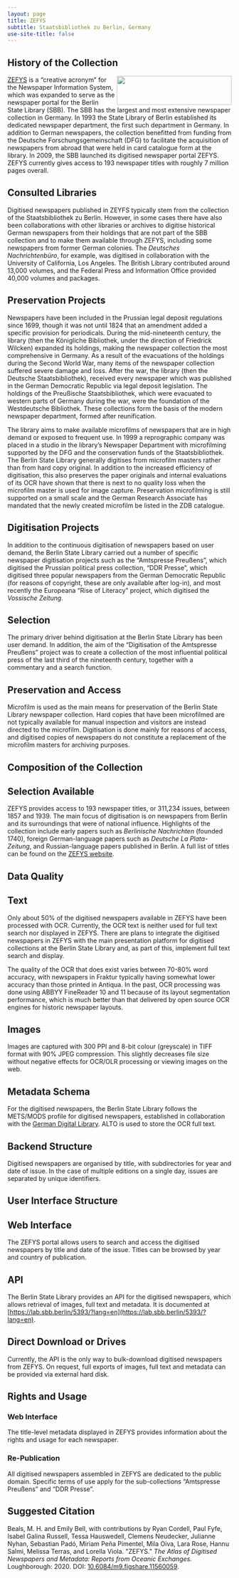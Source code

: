 ```yaml
---
layout: page
title: ZEFYS
subtitle: Staatsbibliothek zu Berlin, Germany
use-site-title: false
---
```


## History of the Collection

<img src="https://blog.sbb.berlin/wp-content/uploads/stabi-logo.png" width="258" height="65" align="right">[ZEFYS](http://zefys.staatsbibliothek-berlin.de) is a “creative acronym”
for the Newspaper Information System, which was expanded to serve as the
newspaper portal for the Berlin State Library (SBB). The SBB has the
largest and most extensive newspaper collection in Germany. In 1993 the
State Library of Berlin established its dedicated newspaper department,
the first such department in Germany. In addition to German newspapers,
the collection benefitted from funding from the Deutsche
Forschungsgemeinschaft (DFG) to facilitate the acquisition of newspapers
from abroad that were held in card catalogue form at the library. In
2009, the SBB launched its digitised newspaper portal ZEFYS. ZEFYS
currently gives access to 193 newspaper titles with roughly 7 million
pages overall.

## Consulted Libraries

Digitised newspapers published in ZEYFS typically stem from the
collection of the Staatsbibliothek zu Berlin. However, in some cases
there have also been collaborations with other libraries or archives to
digitise historical German newspapers from their holdings that are not
part of the SBB collection and to make them available through ZEFYS,
including some newspapers from former German colonies. The *Deutsches
Nachrichtenbüro*, for example, was digitised in collaboration with the
University of California, Los Angeles. The British Library contributed
around 13,000 volumes, and the Federal Press and Information Office
provided 40,000 volumes and packages.

## Preservation Projects

Newspapers have been included in the Prussian legal deposit regulations
since 1699, though it was not until 1824 that an amendment added a
specific provision for periodicals. During the mid-nineteenth century,
the library (then the Königliche Bibliothek, under the direction of
Friedrick Wilcken) expanded its holdings, making the newspaper
collection the most comprehensive in Germany. As a result of the
evacuations of the holdings during the Second World War, many items of
the newspaper collection suffered severe damage and loss. After the war,
the library (then the Deutsche Staatsbibliothek), received every
newspaper which was published in the German Democratic Republic via
legal deposit legislation. The holdings of the Preußische
Staatsbibliothek, which were evacuated to western parts of Germany
during the war, were the foundation of the Westdeutsche Bibliothek.
These collections form the basis of the modern newspaper department,
formed after reunification.

The library aims to make available microfilms of newspapers that are in
high demand or exposed to frequent use. In 1999 a reprographic company
was placed in a studio in the library’s Newspaper Department with
microfilming supported by the DFG and the conservation funds of the
Staatsbibliothek. The Berlin State Library generally digitises from
microfilm masters rather than from hard copy original. In addition to
the increased efficiency of digitisation, this also preserves the paper
originals and internal evaluations of its OCR have shown that there is
next to no quality loss when the microfilm master is used for image
capture. Preservation microfilming is still supported on a small scale
and the German Research Associate has mandated that the newly created
microfilm be listed in the ZDB catalogue.

## Digitisation Projects

In addition to the continuous digitisation of newspapers based on user
demand, the Berlin State Library carried out a number of specific
newspaper digitisation projects such as the “Amtspresse Preußens”, which
digitised the Prussian political press collection, “DDR Presse”, which
digitised three popular newspapers from the German Democratic Republic
(for reasons of copyright, these are only available after log-in), and
most recently the Europeana “Rise of Literacy” project, which digitised
the *Vossische* *Zeitung*.

## Selection

The primary driver behind digitisation at the Berlin State Library has
been user demand. In addition, the aim of the “Digitisation of the
Amtspresse Preußens” project was to create a collection of the most
influential political press of the last third of the nineteenth century,
together with a commentary and a search function.

## Preservation and Access

Microfilm is used as the main means for preservation of the Berlin State
Library newspaper collection. Hard copies that have been microfilmed are
not typically available for manual inspection and visitors are instead
directed to the microfilm. Digitisation is done mainly for reasons of
access, and digitised copies of newspapers do not constitute a
replacement of the microfilm masters for archiving purposes.

## Composition of the Collection

## Selection Available

ZEFYS provides access to 193 newspaper titles, or 311,234 issues,
between 1857 and 1939. The main focus of digitisation is on newspapers
from Berlin and its surroundings that were of national influence.
Highlights of the collection include early papers such as *Berlinische
Nachrichten* (founded 1740), foreign German-language papers such as
*Deutsche La Plata-Zeitung*, and Russian-language papers published in
Berlin. A full list of titles can be found on the [ZEFYS website](http://zefys.staatsbibliothek-berlin.de/index.php?id=list).

## Data Quality

## Text

Only about 50% of the digitised newspapers available in ZEFYS have been
processed with OCR. Currently, the OCR text is neither used for full
text search nor displayed in ZEFYS. There are plans to integrate the
digitised newspapers in ZEFYS with the main presentation platform for
digitised collections at the Berlin State Library and, as part of this,
implement full text search and display.

The quality of the OCR that does exist varies between 70-80% word
accuracy, with newspapers in Fraktur typically having somewhat lower
accuracy than those printed in Antiqua. In the past, OCR processing was
done using ABBYY FineReader 10 and 11 because of its layout segmentation
performance, which is much better than that delivered by open source OCR
engines for historic newspaper layouts.

## Images

Images are captured with 300 PPI and 8-bit colour (greyscale) in TIFF
format with 90% JPEG compression. This slightly decreases file size
without negative effects for OCR/OLR processing or viewing images on the
web.

## Metadata Schema 

For the digitised newspapers, the Berlin State Library follows the
METS/MODS profile for digitised newspapers, established in collaboration
with the [German Digital Library](https://wiki.deutsche-digitale-bibliothek.de/display/DFD/Anwendungsprofile+und+Best+Practice+Guides\#AnwendungsprofileundBestPracticeGuides-GesamtaufnahmeeinerZeitung).
ALTO is used to store the OCR full text.

## Backend Structure

Digitised newspapers are organised by title, with subdirectories for
year and date of issue. In the case of multiple editions on a single
day, issues are separated by unique identifiers.

## User Interface Structure

## Web Interface

The ZEFYS portal allows users to search and access the digitised
newspapers by title and date of the issue. Titles can be browsed by year
and country of publication.

## API

The Berlin State Library provides an API for the digitised newspapers,
which allows retrieval of images, full text and metadata. It is
documented at [https://lab.sbb.berlin/5393/?lang=en](https://lab.sbb.berlin/5393/?lang=en).

## Direct Download or Drives

Currently, the API is the only way to bulk-download digitised newspapers
from ZEFYS. On request, full exports of images, full text and metadata
can be provided via external hard disk.

## Rights and Usage

### Web Interface

The title-level metadata displayed in ZEFYS provides information about
the rights and usage for each newspaper.

### Re-Publication

All digitised newspapers assembled in ZEFYS are dedicated to the public
domain. Specific terms of use apply for the sub-collections “Amtspresse
Preußens” and “DDR Presse”.
  
## Suggested Citation

Beals, M. H. and Emily Bell, with contributions by Ryan Cordell, Paul Fyfe, Isabel Galina Russell, Tessa Hauswedell, Clemens Neudecker, Julianne Nyhan, Sebastian Padó, Miriam Peña Pimentel, Mila Oiva, Lara Rose, Hannu Salmi, Melissa Terras, and Lorella Viola. "ZEFYS." *The Atlas of Digitised Newspapers and Metadata: Reports from Oceanic Exchanges.* Loughborough: 2020. DOI: [10.6084/m9.figshare.11560059](https://figshare.com/articles/The_Atlas_of_Digitised_Newspapers_and_Metadata_Reports_from_Oceanic_Exchanges/11560059).
